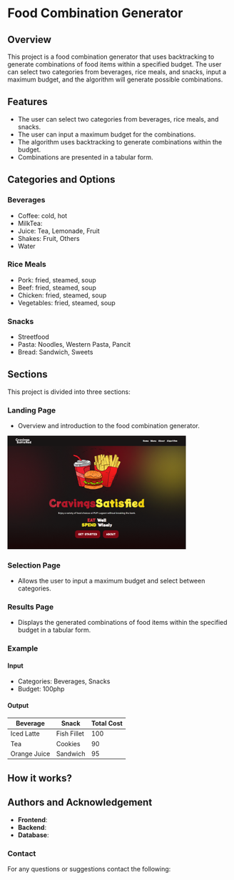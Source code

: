 # Food Combination Generator

## Overview

This project is a food combination generator that uses backtracking to generate combinations of food items within a specified budget. The user can select two categories from beverages, rice meals, and snacks, input a maximum budget, and the algorithm will generate possible combinations.

## Features

- The user can select two categories from beverages, rice meals, and snacks.
- The user can input a maximum budget for the combinations.
- The algorithm uses backtracking to generate combinations within the budget.
- Combinations are presented in a tabular form.

## Categories and Options

### Beverages
- Coffee: cold, hot
- MilkTea: 
- Juice: Tea, Lemonade, Fruit
- Shakes: Fruit, Others
- Water

### Rice Meals
- Pork: fried, steamed, soup
- Beef: fried, steamed, soup
- Chicken: fried, steamed, soup
- Vegetables: fried, steamed, soup

### Snacks
- Streetfood
- Pasta: Noodles, Western Pasta, Pancit
- Bread: Sandwich, Sweets


## Sections
This project is divided into three sections:

### Landing Page
- Overview and introduction to the food combination generator.
  <p align="center;">
<img src="assets/images/HOME_RMF" width="400" />
 </p>

### Selection Page
- Allows the user to input a maximum budget and select between categories.

### Results Page
- Displays the generated combinations of food items within the specified budget in a tabular form.


### Example

#### Input
- Categories: Beverages, Snacks
- Budget: 100php

#### Output
| Beverage     | Snack        | Total Cost |
|--------------|--------------|------------|
| Iced Latte   | Fish Fillet  | 100        |
| Tea          | Cookies      | 90         |
| Orange Juice | Sandwich     | 95         |

## How it works?


## Authors and Acknowledgement
- **Frontend**:
- **Backend**: 
- **Database**: 

### Contact
For any questions or suggestions contact the following:


